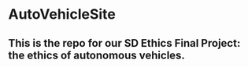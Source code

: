 # AutoVehicleSite

## This is the repo for our SD Ethics Final Project: the ethics of autonomous vehicles.
